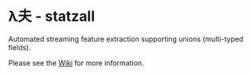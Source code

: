 # λ夫 - statzall
Automated streaming feature extraction supporting unions (multi-typed fields).

Please see the [Wiki](../../wiki) for more information.
